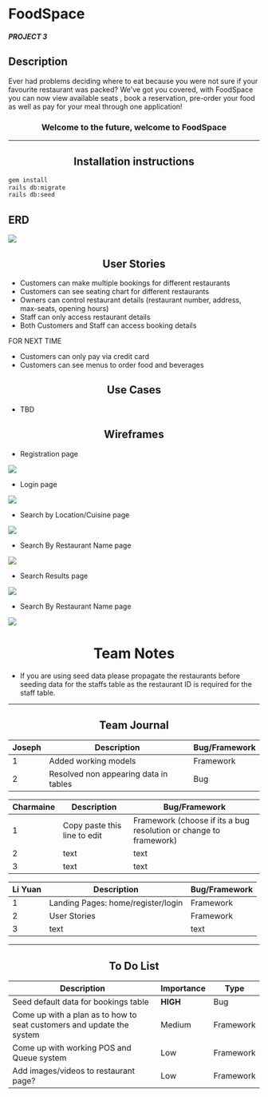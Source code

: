
# FoodSpace
##### PROJECT 3

## Description
 Ever had problems deciding where to eat because you were not sure if your favourite restaurant was packed? We've got you covered, with FoodSpace you can now view available seats , book a reservation, pre-order your food as well as pay for your meal through one application!

 ### <center> Welcome to the future, welcome to FoodSpace

_____
## <center>Installation instructions

```sh
gem install
rails db:migrate
rails db:seed
```

## ERD
![](/public/images/ERD.png)
## <center>User Stories

* Customers can make multiple bookings for different restaurants
* Customers can see seating chart for different restaurants
* Owners can control restaurant details (restaurant number, address, max-seats, opening hours)
* Staff can only access restaurant details
* Both Customers and Staff can access booking details

FOR NEXT TIME
* Customers can only pay via credit card
* Customers can see menus to order food and beverages

## <center> Use Cases

* TBD

## <center> Wireframes

* Registration page

![](/public/images/wireframe1.jpeg)

* Login page

![](/public/images/wireframe2.jpeg)

* Search by Location/Cuisine page

![](/public/images/wireframe3.jpeg)

* Search By Restaurant Name page

![](/public/images/wireframe4.jpeg)

* Search Results page

![](/public/images/wireframe5.jpeg)

* Search By Restaurant Name page

![](/public/images/wireframe6.jpeg)

# <center>Team Notes</center>
* If you are using seed data please propagate the restaurants before seeding data for the staffs table as the restaurant ID is required for the staff table.
___
## <center>Team Journal</center>
Joseph | Description | Bug/Framework
------ | --- | ---
1| Added working models | Framework
2| Resolved non appearing data in tables | Bug

Charmaine | Description | Bug/Framework
------ | --- | ---
1| Copy paste this line to edit | Framework (choose if its a bug resolution or change to framework)
2| text | text
3| text | text

Li Yuan | Description | Bug/Framework
------ | --- | ---
1| Landing Pages: home/register/login | Framework
2| User Stories| Framework
3| text | text
___
## <center> To Do List

Description    | Importance | Type
-------- | --- | ---
Seed default data for bookings table | **HIGH** | Bug
Come up with a plan as to how to seat customers and update the system   | Medium | Framework
Come up with working POS and Queue system | Low | Framework
Add images/videos to restaurant page? | Low | Framework
